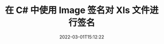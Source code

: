 ---
############################# Static ############################
layout: "auto-gen-signature"
date: 2022-03-01T15:12:22
draft: false
operation: Sign
signaturetype: Image
fileformat: Xls
productName: .NET
lang: zh
productCode: net
otherformats: pdf doc docx docm dot dotm dotx odt ott rtf xls xlsx xlsm xlsb csv ods ots xltx xltm ppt pptx pps ppsx odp otp potx potm pptm ppsm png jpg bmp gif tiff svg webp wmf
breadcrumb: Put Image signature on Xls for C#

############################# Head ############################
head_title: "使用 C# 将 Image 签名添加到 Xls 文件"
head_description: "使用几行代码将 Image 签名放在 .NET 的 Xls 文件上。使用 GroupDocs 文档签名 API 对数十种文件格式进行签名。"

############################# Header ############################
title: "在 C# 中使用 Image 签名对 Xls 文件进行签名"
description: "如何用几行 .NET 代码添加 Image 签名"
bg_image: "https://cms.admin.containerize.com/templates/aspose/App_Themes/V3/images/bg/header1.png"
bg_overlay: false
button:
    enable: true

############################# SubMenu ############################
submenu:
    enable: true

    left:
        img_alt: "GroupDocs.Signature for .NET"
        image: "https://cms.admin.containerize.com/templates/groupdocs/images/product-logos/90x90-noborder/groupdocs-signature-net.png"
        product: "GroupDocs.Signature"
        platform: ".NET"



############################# About ############################
about:
    enable: true
    title: "关于 GroupDocs.Signature for .NET 图像签名 API"
    content: |
        [GroupDocs.Signature for .NET](https://products.groupdocs.com/signature/net/) 是用于数字文档电子签名的流行 API。可以使用文本、图像、数字证书、条形码、二维码、印章或元数据等签名。签名可以放在 PDF、MS Word 文档、MS Excel 工作簿、MS PowerPoint 演示文稿、Adobe Photoshop 文件和各种图像格式上。客户可以签署他们的文件并更新、搜索、验证、删除或预览放在这些文件上的电子签名。此外，还提供了许多签名定制的能力。
    

############################# Steps ############################
steps:
    enable: true
    title_left: "在 C# 中使用 Image 签署 Xls 的步骤"
    content_left: |
        [GroupDocs.Signature for .NET](https://products.groupdocs.com/signature/net/) 提供使用 Image 签名快速轻松地签署 Xls 文档的能力。
        
        * 创建 Signature 类的实例，提供 Xls 文件应该作为路径或内存流进行签名
        * 实例化 SignOptions 类并设置所有需要的数据。
        * 调用 Signature.Sign() 方法传递输出 Xls 文件或内存流

    title_right: " 系统要求"
    content_right: |
        所有主要平台和操作系统都支持 GroupDocs.Signature for .NET。在执行以下代码之前，请确保您的系统上安装了以下先决条件。

        * 操作系统：Microsoft Windows、Linux、MacOS
        * 开发环境：Microsoft Visual Studio, Xamarin, MonoDevelop
        * Frameworks: .NET Framework, .NET Standard, .NET Core, Mono
        * 从 [Nuget](https://www.nuget.org/packages/groupdocs.signature) 获取最新的 GroupDocs.Signature for .NET
         
    code: |
        ```csharp    
                
        // Set up input Xls file
        string filePath = "input.xls";
        // Set up output file
        string outputFilePath = "output.xls";
        // Provide image file
        string imageFilePath = "image.png";

        // Instantiate Signature for input file
        using (GroupDocs.Signature.Signature signature = new GroupDocs.Signature.Signature(filePath))
        {
            //Provide sign options
            ImageSignOptions options = new ImageSignOptions(imageFilePath)
            {
                // set signature position
                Left = 50,
                Top = 200
            };

            // sign Xls document
            SignResult result = signature.Sign(outputFilePath, options);
        }

        ```

############################# Demos ############################
demos:
    enable: true
    title: "使用 Image 现场演示签署 Xls 文档"
    content: |
       访问 [GroupDocs.Signature App](https://products.groupdocs.app/signature/family) 网站，立即使用各种签名为 Xls 文件签名。免费在线演示等着你。          

############################# More Formats ############################
more_formats:
    enable: true
    title: "C# 的其他支持的 Image 签名"
    content: |
        "您还可以使用其他签名类型对 Xls 进行签名。请参阅下面的列表。"
    format: 
       
       
back_to_top:
    enable: true
---